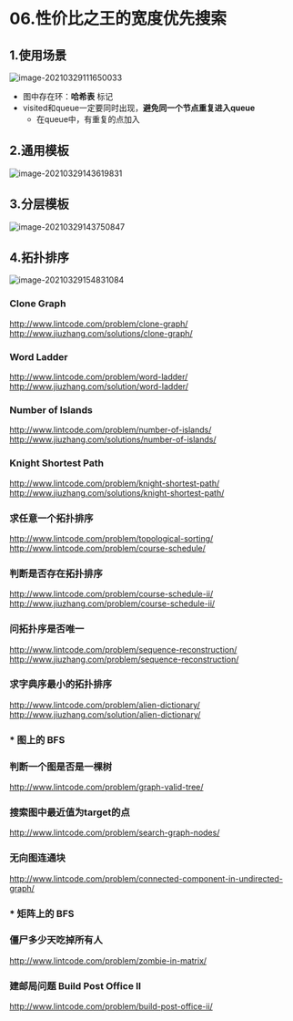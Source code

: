 # 06.性价比之王的宽度优先搜索

## 1.使用场景

![image-20210329111650033](https://raw.githubusercontent.com/TWDH/Leetcode-From-Zero/pictures/img/image-20210329111650033.png)



* 图中存在环：**哈希表** 标记
* visited和queue一定要同时出现，**避免同一个节点重复进入queue**
  * 在queue中，有重复的点加入

## 2.通用模板

![image-20210329143619831](https://raw.githubusercontent.com/TWDH/Leetcode-From-Zero/pictures/img/image-20210329143619831.png)

## 3.分层模板

![image-20210329143750847](https://raw.githubusercontent.com/TWDH/Leetcode-From-Zero/pictures/img/image-20210329143750847.png)



## 4.拓扑排序

![image-20210329154831084](https://raw.githubusercontent.com/TWDH/Leetcode-From-Zero/pictures/img/image-20210329154831084.png)



### Clone Graph

http://www.lintcode.com/problem/clone-graph/
http://www.jiuzhang.com/solutions/clone-graph/

### Word Ladder

http://www.lintcode.com/problem/word-ladder/
http://www.jiuzhang.com/solution/word-ladder/

### Number of Islands

http://www.lintcode.com/problem/number-of-islands/
http://www.jiuzhang.com/solutions/number-of-islands/

### Knight Shortest Path

http://www.lintcode.com/problem/knight-shortest-path/
http://www.jiuzhang.com/solutions/knight-shortest-path/

### 求任意一个拓扑排序

http://www.lintcode.com/problem/topological-sorting/
http://www.lintcode.com/problem/course-schedule/

### 判断是否存在拓扑排序

http://www.lintcode.com/problem/course-schedule-ii/
http://www.jiuzhang.com/problem/course-schedule-ii/

### 问拓扑序是否唯一

http://www.lintcode.com/problem/sequence-reconstruction/
http://www.jiuzhang.com/problem/sequence-reconstruction/

### 求字典序最小的拓扑排序

http://www.lintcode.com/problem/alien-dictionary/
http://www.jiuzhang.com/solution/alien-dictionary/

### * 图上的 BFS

### 判断一个图是否是一棵树

http://www.lintcode.com/problem/graph-valid-tree/

### 搜索图中最近值为target的点

http://www.lintcode.com/problem/search-graph-nodes/

### 无向图连通块

http://www.lintcode.com/problem/connected-component-in-undirected-graph/

### * 矩阵上的 BFS

### 僵尸多少天吃掉所有人

http://www.lintcode.com/problem/zombie-in-matrix/

### 建邮局问题 Build Post Office II

http://www.lintcode.com/problem/build-post-office-ii/















